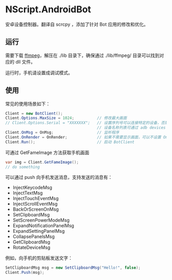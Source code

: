 # NScript.AndroidBot

安卓设备控制器。翻译自 scrcpy ，添加了针对 Bot 应用的修改和优化。

## 运行

需要下载 [ffmpeg](https://github.com/nscript-site/NScript.AndroidBot/releases/download/lib/ffmpeg20180408.zip)，解压在 ./lib 目录下，确保通过 ./lib/ffmpeg/ 目录可以找到对应的 dll 文件。

运行时，手机请设置成调试模式。

## 使用

常见的使用场景如下：

```csharp
Client = new BotClient();
Client.Options.MaxSize = 1024;          // 修改最大画面
// Client.Options.Serial = "XXXXXXX";   // 设置序列号可以连接特定的设备，否则连接默认设备
                                        // 设备名称列表可通过 adb devices 查看
Client.OnMsg = OnMsg;                   // 监听程序
Client.OnRender = OnRender;             // 如果不需要显示画面，可以不设置 OnRender
Client.Run();                           // 启动 BotClient
```

可通过 GetFameImage 方法获取手机画面

```csharp
var img = Client.GetFameImage();
// do something
```

可以通过 push 向手机发送消息，支持发送的消息有：

- InjectKeycodeMsg
- InjectTextMsg
- InjectTouchEventMsg
- InjectScrollEventMsg
- BackOrScreenOnMsg
- SetClipboardMsg
- SetScreenPowerModeMsg
- ExpandNotificationPanelMsg
- ExpandSettingPanelMsg
- CollapsePanelsMsg
- GetClipboardMsg
- RotateDeviceMsg

例如，向手机的剪贴板发送文字：

```csharp
SetClipboardMsg msg = new SetClipboardMsg("Hello!", false);
Client.Push(msg);
```